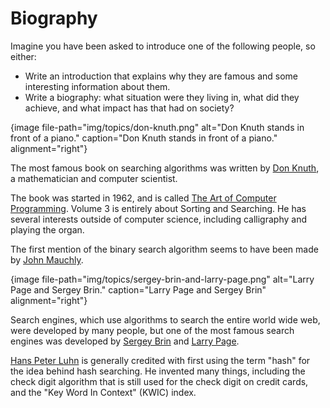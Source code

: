 # Biography

Imagine you have been asked to introduce one of the following people, so either:

-   Write an introduction that explains why they are famous and some interesting information about them.
-   Write a biography: what situation were they living in, what did they achieve, and what impact has that had on society?

{image file-path="img/topics/don-knuth.png" alt="Don Knuth stands in front of a piano." caption="Don Knuth stands in front of a piano." alignment="right"}

The most famous book on searching algorithms was written by [Don Knuth](https://en.wikipedia.org/wiki/Donald_Knuth), a mathematician and computer scientist.

The book was started in 1962, and is called [The Art of Computer Programming](https://en.wikipedia.org/wiki/The_Art_of_Computer_Programming).
Volume 3 is entirely about Sorting and Searching.
He has several interests outside of computer science, including calligraphy and playing the organ.

The first mention of the binary search algorithm seems to have been made by [John Mauchly](http://history-computer.com/People/MauchlyBio.html).

{image file-path="img/topics/sergey-brin-and-larry-page.png" alt="Larry Page and Sergey Brin." caption="Larry Page and Sergey Brin" alignment="right"}

Search engines, which use algorithms to search the entire world wide web, were developed by many people, but one of the most famous search engines was developed by [Sergey Brin](https://en.wikipedia.org/wiki/Sergey_Brin) and [Larry Page](https://en.wikipedia.org/wiki/Larry_Page).

[Hans Peter Luhn](https://en.wikipedia.org/wiki/Hans_Peter_Luhn) is generally credited with first using the term "hash" for the idea behind hash searching.
He invented many things, including the check digit algorithm that is still used for the check digit on credit cards, and the "Key Word In Context" (KWIC) index.
